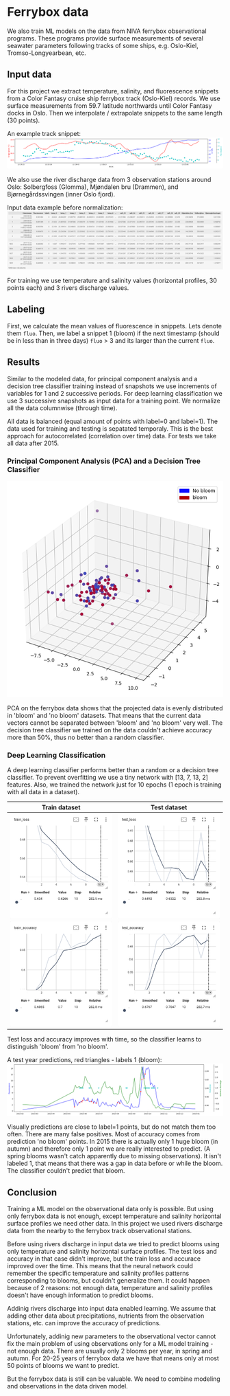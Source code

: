 # Ferrybox data

We also train ML models on the data from NIVA ferrybox observational programs.
These programs provide surface measurements of several seawater parameters following tracks of some ships, e.g. Oslo-Kiel, Tromso-Longyearbean, etc.

## Input data

For this project we extract temperature, salinity, and fluorescence snippets from a Color Fantasy cruise ship ferrybox track (Oslo-Kiel) records.
We use surface measurements from 59.7 latitude northwards until Color Fantasy docks in Oslo.
Then we interpolate / extrapolate snippets to the same length (30 points).

An example track snippet:
![fb_track](../images/fb_track.png)

We also use the river discharge data from 3 observation stations around Oslo: Solbergfoss (Glomma), Mjøndalen bru (Drammen), and Bjørnegårdssvingen (inner Oslo fjord).

Input data example before normalization:
![fb_data](../images/fb_data.png)

For training we use temperature and salinity values (horizontal profiles, 30 points each) and 3 rivers discharge values.

## Labeling

First, we calculate the mean values of fluorescence in snippets.
Lets denote them `fluo`.
Then, we label a snippet 1 (bloom) if the next timestamp (should be in less than in three days) `fluo` > 3 and its larger than the current `fluo`.

## Results

Similar to the modeled data, for principal component analysis and a decision tree classifier training instead of snapshots we use increments of variables for 1 and 2 successive periods.
For deep learning classification we use 3 successive snapshots as input data for a training point.
We normalize all the data columnwise (through time).

All data is balanced (equal amount of points with label=0 and label=1).
The data used for training and testing is sepatated temporaly.
This is the best approach for autocorrelated (correlation over time) data.
For tests we take all data after 2015.

### Principal Component Analysis (PCA) and a Decision Tree Classifier

![fb_pca](../images/fb_pca.png)

PCA on the ferrybox data shows that the projected data is evenly distributed in 'bloom' and 'no bloom' datasets.
That means that the current data vectors cannot be separated between 'bloom' and 'no bloom' very well.
The decision tree classifier we trained on the data couldn't achieve accuracy more than 50%, thus no better than a random classifier.

### Deep Learning Classification

A deep learning classifier performs better than a random or a decision tree classifier.
To prevent overfitting we use a tiny network with [13, 7, 13, 2] features.
Also, we trained the network just for 10 epochs (1 epoch is training with all data in a dataset).

Train dataset | Test dataset
:------------:|:-------------:
![train_loss](../images/fb_train_loss.png) | ![test_loss](../images/fb_test_loss.png)
![train_accuracy](../images/fb_train_accuracy.png) | ![test_accuracy](../images/fb_test_accuracy.png)

Test loss and accuracy improves with time, so the classifier learns to distinguish 'bloom' from 'no bloom'.

A test year predictions, red triangles - labels 1 (bloom):
![fb_test_predictions](../images/fb_test2015predictions.png)

Visually predictions are close to label=1 points, but do not match them too often.
There are many false positives.
Most of accuracy comes from prediction 'no bloom' points.
In 2015 there is actually only 1 huge bloom (in autumn) and therefore only 1 point we are really interested to predict.
(A spring blooms wasn't catch apparently due to missing observations).
It isn't labeled 1, that means that there was a gap in data before or while the bloom.
The classifier couldn't predict that bloom.

## Conclusion

Training a ML model on the observational data only is possible.
But using only ferrybox data is not enough, except temperature and salinity horizontal surface profiles we need other data.
In this project we used rivers discharge data from the nearby to the ferrybox track observational stations.

Before using rivers discharge in input data we tried to predict blooms using only temperature and salinity horizontal surface profiles.
The test loss and accuracy in that case didn't improve, but the train loss and accurace improved over the time.
This means that the neural network could remember the specific temperature and salinity profiles patterns corresponding to blooms, but couldn't generalize them.
It could happen because of 2 reasons: not enough data, temperature and salinity profiles doesn't have enough information to predict blooms.

Addinig rivers discharge into input data enabled learning.
We assume that adding other data about precipitations, nutrients from the observation stations, etc. can improve the accuracy of predictions.

Unfortunately, addinig new parameters to the observational vector cannot fix the main problem of using observations only for a ML model training - not enough data.
There are usually only 2 blooms per year, in spring and autumn.
For 20-25 years of ferrybox data we have that means only at most 50 points of blooms we want to predict.

But the ferrybox data is still can be valuable.
We need to combine modeling and observations in the data driven model.
